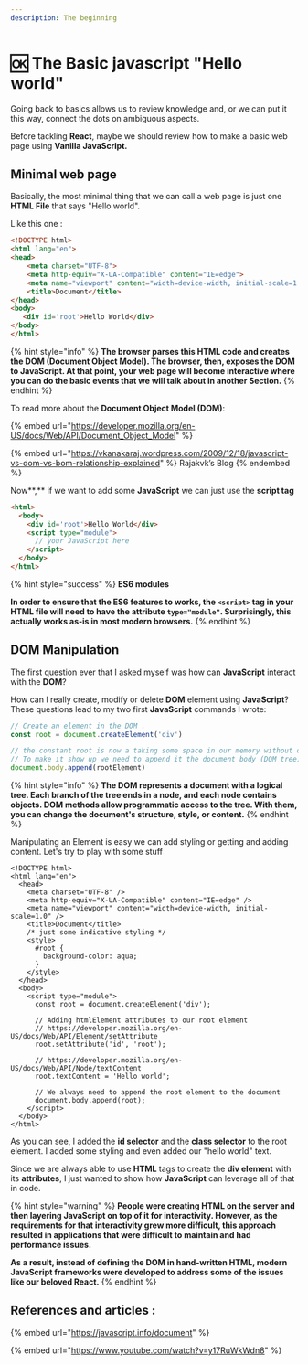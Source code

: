 ```yaml
---
description: The beginning
---
```


# 🆗 The Basic javascript "Hello world"

Going back to basics allows us to review knowledge and, or we can put it this way, connect the dots on ambiguous aspects.

Before tackling **React**, maybe we should review how to make a basic web page using **Vanilla JavaScript.**

## **Minimal web page**

Basically, the most minimal thing that we can call a web page is just one **HTML File** that says "Hello world".

Like this one :

```html
<!DOCTYPE html>
<html lang="en">
<head>
    <meta charset="UTF-8">
    <meta http-equiv="X-UA-Compatible" content="IE=edge">
    <meta name="viewport" content="width=device-width, initial-scale=1.0">
    <title>Document</title>
</head>
<body>
   <div id='root'>Hello World</div>
</body>
</html>
```

{% hint style="info" %}
**The browser parses this HTML code and creates the DOM (Document Object Model). The browser, then, exposes the DOM to JavaScript. At that point, your web page will become interactive where you can do the basic events that we will talk about in another Section.**
{% endhint %}

To read more about the **Document Object Model (DOM)**:

{% embed url="https://developer.mozilla.org/en-US/docs/Web/API/Document_Object_Model" %}

{% embed url="https://vkanakaraj.wordpress.com/2009/12/18/javascript-vs-dom-vs-bom-relationship-explained" %}
Rajakvk’s Blog
{% endembed %}

Now**,** if we want to add some **JavaScript** we can just use the **script tag**&#x20;

```html
<html>
  <body>
    <div id='root'>Hello World</div>
    <script type="module">
      // your JavaScript here
    </script>
  </body>
</html>
```

{% hint style="success" %}
**ES6 modules**

**In order to ensure that the ES6 features to works, the `<script>` tag in your HTML file will need to have the attribute `type="module"`. Surprisingly, this actually works as-is in most modern browsers.**
{% endhint %}

## DOM Manipulation

The first question ever that I asked myself was how can **JavaScript** interact with the **DOM**?

How can I really create, modify or delete **DOM** element using **JavaScript**? These questions lead to my two first **JavaScript** commands I wrote:

```javascript
// Create an element in the DOM .
const root = document.createElement('div')

// the constant root is now a taking some space in our memory without doing anything ,
// To make it show up we need to append it the document body (DOM tree).
document.body.append(rootElement)
```

{% hint style="info" %}
**The DOM represents a document with a logical tree. Each branch of the tree ends in a node, and each node contains objects. DOM methods allow programmatic access to the tree. With them, you can change the document's structure, style, or content.**
{% endhint %}

Manipulating an Element is easy we can add styling or getting and adding content. Let's try to play with some stuff

```tsx
<!DOCTYPE html>
<html lang="en">
  <head>
    <meta charset="UTF-8" />
    <meta http-equiv="X-UA-Compatible" content="IE=edge" />
    <meta name="viewport" content="width=device-width, initial-scale=1.0" />
    <title>Document</title>
    /* just some indicative styling */
    <style>
      #root {
        background-color: aqua;
      }
    </style>
  </head>
  <body>
    <script type="module">
      const root = document.createElement('div');

      // Adding htmlElement attributes to our root element
      // https://developer.mozilla.org/en-US/docs/Web/API/Element/setAttribute
      root.setAttribute('id', 'root');
    
      // https://developer.mozilla.org/en-US/docs/Web/API/Node/textContent
      root.textContent = 'Hello world';
      
      // We always need to append the root element to the document
      document.body.append(root);
    </script>
  </body>
</html>
```

As you can see, I added the **id selector** and the **class selector** to the root element. I added some styling and even added our "hello world" text.

Since we are always able to use **HTML** tags to create the **div element** with its **attributes**, I just wanted to show how **JavaScript** can leverage all of that in code. &#x20;

{% hint style="warning" %}
**People were creating HTML on the server and then layering JavaScript on top of it for interactivity. However, as the requirements for that interactivity grew more difficult, this approach resulted in applications that were difficult to maintain and had performance issues.**&#x20;

**As a result, instead of defining the DOM in hand-written HTML, modern JavaScript frameworks were developed to address some of the issues like our beloved React.**
{% endhint %}

## References and articles :&#x20;

{% embed url="https://javascript.info/document" %}

{% embed url="https://www.youtube.com/watch?v=y17RuWkWdn8" %}
